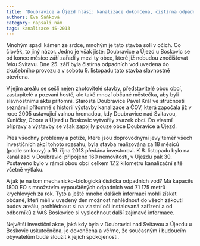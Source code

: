 ```yaml
---
title: 'Doubravice a Újezd hlásí: kanalizace dokončena, čistírna odpadních vod slavnostně otevřena'
authors: Eva Sáňková
category: napsali nám
tags: kanalizace 45-2013
---
```


Mnohým spadl kámen ze srdce, mnohým je tato stavba solí v očích. Co člověk, to jiný názor. Jedno je však jisté: Doubravice a Újezd u Boskovic se od konce měsíce září zařadily mezi ty obce, které již nebudou znečišťovat řeku Svitavu. Dne 25. září byla čistírna odpadních vod uvedena do zkušebního provozu a v sobotu 9. listopadu tato stavba slavnostně otevřena.

V jejím areálu se sešli nejen zhotovitelé stavby, představitelé obou obcí, zastupitelé a pozvaní hosté, ale také mnozí občané městečka, aby byli slavnostnímu aktu přítomni. Starosta Doubravice Pavel Král ve stručnosti seznámil přítomné s historií výstavby kanalizace a ČOV, která započala již v roce 2005 ustavující valnou hromadou, kdy Doubravice nad Svitavou, Kuničky, Obora a Újezd u Boskovic vytvořily svazek obcí. Do vlastní přípravy a výstavby se však zapojily pouze obce Doubravice a Újezd.

Přes všechny problémy a potíže, které jsou doprovodnými jevy téměř všech investičních akcí tohoto rozsahu, byla stavba realizována za 18 měsíců (podle smlouvy) a 16. října 2013 předána investorovi. K 8. listopadu bylo na kanalizaci v Doubravici připojeno 160 nemovitostí, v Újezdu pak 30. Postaveno bylo v rámci obou obcí celkem 17,2 kilometru kanalizační sítě včetně výtlaku.

A jak je na tom mechanicko-biologická čistička odpadních vod? Má kapacitu 1800 EO s množstvím vypouštěných odpadních vod 71 175 metrů krychlových za rok. Tyto a ještě mnoho dalších informací mohli získat občané, kteří měli v uvedený den možnost nahlédnout do všech zákoutí budov areálu, prohlédnout si na vlastní oči instalovaná zařízení a od odborníků z VAS Boskovice si vyslechnout další zajímavé informace.

Největší investiční akce, jaká kdy byla v Doubravici nad Svitavou a Újezdu u Boskovic uskutečněna, je dokončena a věřme, že současným i budoucím obyvatelům bude sloužit k jejich spokojenosti.